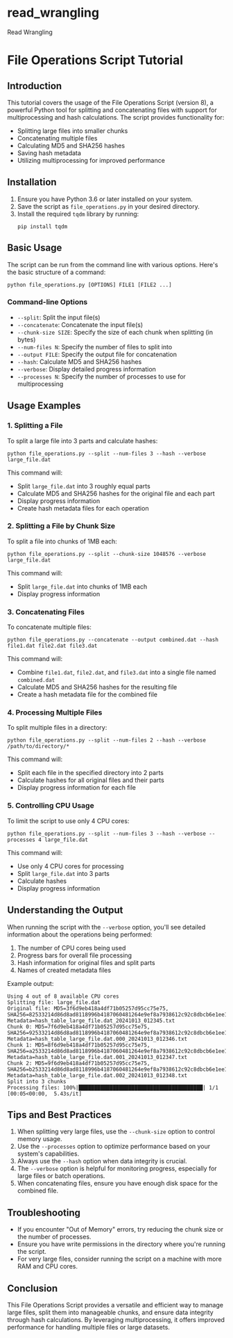 # read_wrangling
Read Wrangling

# File Operations Script Tutorial

## Introduction

This tutorial covers the usage of the File Operations Script (version 8), a powerful Python tool for splitting and concatenating files with support for multiprocessing and hash calculations. The script provides functionality for:

- Splitting large files into smaller chunks
- Concatenating multiple files
- Calculating MD5 and SHA256 hashes
- Saving hash metadata
- Utilizing multiprocessing for improved performance

## Installation

1. Ensure you have Python 3.6 or later installed on your system.
2. Save the script as `file_operations.py` in your desired directory.
3. Install the required `tqdm` library by running:
   ```
   pip install tqdm
   ```

## Basic Usage

The script can be run from the command line with various options. Here's the basic structure of a command:

```
python file_operations.py [OPTIONS] FILE1 [FILE2 ...]
```

### Command-line Options

- `--split`: Split the input file(s)
- `--concatenate`: Concatenate the input file(s)
- `--chunk-size SIZE`: Specify the size of each chunk when splitting (in bytes)
- `--num-files N`: Specify the number of files to split into
- `--output FILE`: Specify the output file for concatenation
- `--hash`: Calculate MD5 and SHA256 hashes
- `--verbose`: Display detailed progress information
- `--processes N`: Specify the number of processes to use for multiprocessing

## Usage Examples

### 1. Splitting a File

To split a large file into 3 parts and calculate hashes:

```
python file_operations.py --split --num-files 3 --hash --verbose large_file.dat
```

This command will:
- Split `large_file.dat` into 3 roughly equal parts
- Calculate MD5 and SHA256 hashes for the original file and each part
- Display progress information
- Create hash metadata files for each operation

### 2. Splitting a File by Chunk Size

To split a file into chunks of 1MB each:

```
python file_operations.py --split --chunk-size 1048576 --verbose large_file.dat
```

This command will:
- Split `large_file.dat` into chunks of 1MB each
- Display progress information

### 3. Concatenating Files

To concatenate multiple files:

```
python file_operations.py --concatenate --output combined.dat --hash file1.dat file2.dat file3.dat
```

This command will:
- Combine `file1.dat`, `file2.dat`, and `file3.dat` into a single file named `combined.dat`
- Calculate MD5 and SHA256 hashes for the resulting file
- Create a hash metadata file for the combined file

### 4. Processing Multiple Files

To split multiple files in a directory:

```
python file_operations.py --split --num-files 2 --hash --verbose /path/to/directory/*
```

This command will:
- Split each file in the specified directory into 2 parts
- Calculate hashes for all original files and their parts
- Display progress information for each file

### 5. Controlling CPU Usage

To limit the script to use only 4 CPU cores:

```
python file_operations.py --split --num-files 3 --hash --verbose --processes 4 large_file.dat
```

This command will:
- Use only 4 CPU cores for processing
- Split `large_file.dat` into 3 parts
- Calculate hashes
- Display progress information

## Understanding the Output

When running the script with the `--verbose` option, you'll see detailed information about the operations being performed:

1. The number of CPU cores being used
2. Progress bars for overall file processing
3. Hash information for original files and split parts
4. Names of created metadata files

Example output:
```
Using 4 out of 8 available CPU cores
Splitting file: large_file.dat
Original file: MD5=3f6d9eb418a4df71b05257d95cc75e75, SHA256=82533214d86d8ad8118996b4187060481264e9ef8a7938612c92c8dbcb6e1ee1, Metadata=hash_table_large_file.dat_20241013_012345.txt
Chunk 0: MD5=7f6d9eb418a4df71b05257d95cc75e75, SHA256=92533214d86d8ad8118996b4187060481264e9ef8a7938612c92c8dbcb6e1ee1, Metadata=hash_table_large_file.dat.000_20241013_012346.txt
Chunk 1: MD5=8f6d9eb418a4df71b05257d95cc75e75, SHA256=a2533214d86d8ad8118996b4187060481264e9ef8a7938612c92c8dbcb6e1ee1, Metadata=hash_table_large_file.dat.001_20241013_012347.txt
Chunk 2: MD5=9f6d9eb418a4df71b05257d95cc75e75, SHA256=b2533214d86d8ad8118996b4187060481264e9ef8a7938612c92c8dbcb6e1ee1, Metadata=hash_table_large_file.dat.002_20241013_012348.txt
Split into 3 chunks
Processing files: 100%|████████████████████████████████████████| 1/1 [00:05<00:00,  5.43s/it]
```

## Tips and Best Practices

1. When splitting very large files, use the `--chunk-size` option to control memory usage.
2. Use the `--processes` option to optimize performance based on your system's capabilities.
3. Always use the `--hash` option when data integrity is crucial.
4. The `--verbose` option is helpful for monitoring progress, especially for large files or batch operations.
5. When concatenating files, ensure you have enough disk space for the combined file.

## Troubleshooting

- If you encounter "Out of Memory" errors, try reducing the chunk size or the number of processes.
- Ensure you have write permissions in the directory where you're running the script.
- For very large files, consider running the script on a machine with more RAM and CPU cores.

## Conclusion

This File Operations Script provides a versatile and efficient way to manage large files, split them into manageable chunks, and ensure data integrity through hash calculations. By leveraging multiprocessing, it offers improved performance for handling multiple files or large datasets.

